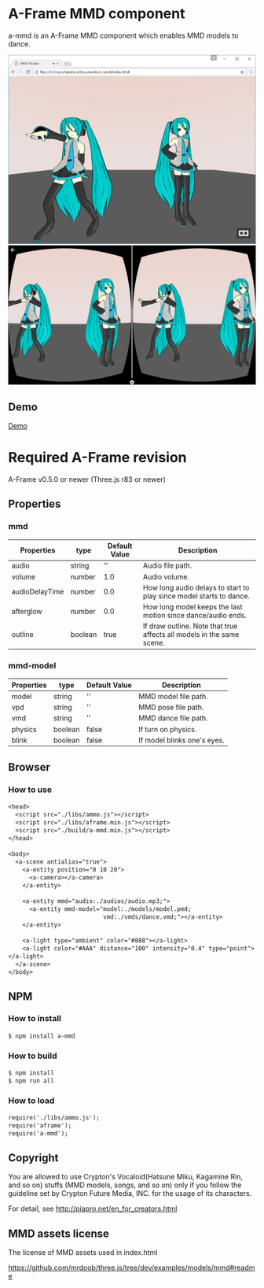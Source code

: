 # A-Frame MMD component

a-mmd is an A-Frame MMD component which enables MMD models to dance.

![screenshot](./screenshot.png "screenshot")
![screenshot2](./screenshot2.png "screenshot2")

## Demo

[Demo](https://cdn.rawgit.com/takahirox/a-mmd/501ef7354931e6b9267d44f6d18c3d3ce03e2333/index.html)

# Required A-Frame revision

A-Frame v0.5.0 or newer (Three.js r83 or newer)

## Properties

### mmd

| Properties     | type    | Default Value | Description | 
| -------------- | ------- | ------------- | ----------- | 
| audio          | string  | ''            | Audio file path. | 
| volume         | number  | 1.0           | Audio volume. |
| audioDelayTime | number  | 0.0           | How long audio delays to start to play since model starts to dance. | 
| afterglow      | number  | 0.0           | How long model keeps the last motion since dance/audio ends. | 
| outline        | boolean | true          | If draw outline. Note that true affects all models in the same scene. | 

### mmd-model

| Properties | type    | Default Value | Description |
| ---------- | ------- | ------------- | ----------- |
| model      | string  | ''            | MMD model file path. |
| vpd        | string  | ''            | MMD pose file path. |
| vmd        | string  | ''            | MMD dance file path. |
| physics    | boolean | false         | If turn on physics. |
| blink      | boolean | false         | If model blinks one's eyes. |


## Browser

### How to use

```
<head>
  <script src="./libs/ammo.js"></script>
  <script src="./libs/aframe.min.js"></script>
  <script src="./build/a-mmd.min.js"></script>
</head>

<body>
  <a-scene antialias="true">
    <a-entity position="0 10 20">
      <a-camera></a-camera>
    </a-entity>

    <a-entity mmd="audio:./audios/audio.mp3;">
      <a-entity mmd-model="model:./models/model.pmd;
                           vmd:./vmds/dance.vmd;"></a-entity>
    </a-entity>

    <a-light type="ambient" color="#888"></a-light>
    <a-light color="#AAA" distance="100" intensity="0.4" type="point"></a-light>
  </a-scene>
</body>
```

## NPM

### How to install

```
$ npm install a-mmd
```

### How to build

```
$ npm install
$ npm run all
```

### How to load

```
require('./libs/ammo.js');
require('aframe');
require('a-mmd');
```

## Copyright

You are allowed to use Crypton's Vocaloid(Hatsune Miku, Kagamine Rin, and so on)
stuffs (MMD models, songs, and so on) only if you follow the guideline set by
Crypton Future Media, INC. for the usage of its characters.

For detail, see http://piapro.net/en_for_creators.html


## MMD assets license

The license of MMD assets used in index.html

https://github.com/mrdoob/three.js/tree/dev/examples/models/mmd#readme
